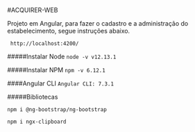 #ACQUIRER-WEB

Projeto em Angular, para fazer o cadastro e a administração do estabelecimento, segue instruções abaixo.

````
 http://localhost:4200/
````

#####Instalar Node
``
node -v
v12.13.1
``

#####Instalar NPM
``
npm -v
6.12.1
``

####Angular CLI
``
Angular CLI: 7.3.1
``

#####Bibliotecas
````
npm i @ng-bootstrap/ng-bootstrap

npm i ngx-clipboard

